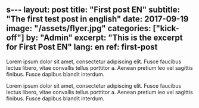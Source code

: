 s---
layout: post
title: "First post EN"
subtitle: "The first test post in english"
date: 2017-09-19
image: "/assets/flyer.jpg"
categories: ["kick-off"]
by: "Admin"
excerpt: "This is the excerpt for First Post EN"
lang: en
ref: first-post
---

Lorem ipsum dolor sit amet, consectetur adipiscing elit. Fusce faucibus lectus libero, vitae convallis tellus porttitor a. Aenean pretium leo vel sagittis finibus. Fusce dapibus blandit interdum.

Lorem ipsum dolor sit amet, consectetur adipiscing elit. Fusce faucibus lectus libero, vitae convallis tellus porttitor a. Aenean pretium leo vel sagittis finibus. Fusce dapibus blandit interdum.
